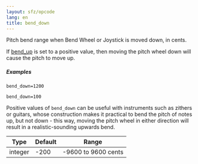 ```yaml
---
layout: sfz/opcode
lang: en
title: bend_down
---
```

Pitch bend range when Bend Wheel or Joystick is moved down, in cents.

If [bend_up](bend_up) is set to a positive value,
then moving the pitch wheel down will cause the pitch to move up.

##### Examples

```
bend_down=1200

bend_down=100
```
Positive values of `bend_down` can be useful with instruments such as zithers or
guitars, whose construction makes it practical to bend the pitch of notes up,
but not down - this way, moving the pitch wheel in either direction will result
in a realistic-sounding upwards bend.

| Type    | Default | Range               |
| ---     | ---     | ---                 |
| integer | -200    | -9600 to 9600 cents |

